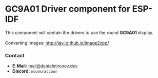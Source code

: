 # GC9A01 Driver component for ESP-IDF
This component will contain the drivers to use the round **GC9A01** display.  
<br>
Converting Images: http://javl.github.io/image2cpp/

### Contact
- **E-Mail:** [mail@danielmironov.dev](mailto:mail@danielmironov.dev)
- **Discord:** `moonxraccoon`
